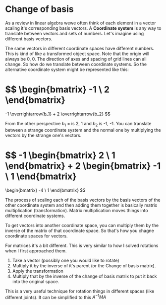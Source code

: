 # Change of basis

As a review in linear algebra wewe often think of each element in a vector scaling it's corresponding basis vectors. A **Coordinate system** is any way to translate between vectors and sets of numbers. Let's imagine using different basis vectors. 

The same vectors in different coordinate spaces have different numbers. This is kind of like a transformed object space. Note that the origin will always be 0, 0. The direction of axes and spacing of grid lines can all change. So how do we translate between coordinate systems. So the alternative coordinate system might be represented like this:

$$
\begin{bmatrix}
    -1 \\
    2
\end{bmatrix}
=
-1 \overrightarrow{b_1} 
+ 
2 \overrightarrow{b_2}
$$

From the other perspective $b_1$ = is 2, 1 and $b_2$ is -1, -1. You can translate between a strange coordinate system and the normal one by multiplying the vectors by the strange one's vectors. 

$$
-1 
\begin{bmatrix}
    2 \\
    1
\end{bmatrix}
+ 
2 
\begin{bmatrix}
    -1 \\
    1
\end{bmatrix}
=
\begin{bmatrix}
    -4 \\
    1
\end{bmatrix}
$$

The process of scaling each of the basis vectors by the basis vectors of the other coordinate system and then adding them together is basically matrix multiplication (transformation). Matrix multiplication moves things into different coordinate systems. 

To get vectors into another coordinate space, you can multiply them by the inverse of the matrix of that coordinate space. So that's how you chagne coordinate spaces for vectors. 

For matrices it's a bit different. This is very similar to how I solved rotations when I first approached them. 

1. Take a vector (possibly one you would like to rotate)
2. Multiply it by the inverse of it's parent (or the Change of basis matrix). 
3. Apply the transformation
4. Multiply that by the inverse of the change of basis matrix to put it back into the original space. 

This is a very useful technique for rotation things in different spaces (like different joints). It can be simplified to this $A^{-1}MA$






